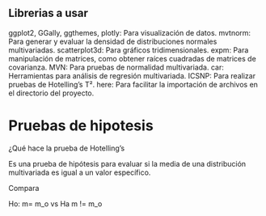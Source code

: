 ## Librerias a usar

ggplot2, GGally, ggthemes, plotly: Para visualización de datos.
mvtnorm: Para generar y evaluar la densidad de distribuciones normales multivariadas.
scatterplot3d: Para gráficos tridimensionales.
expm: Para manipulación de matrices, como obtener raíces cuadradas de matrices de covarianza.
MVN: Para pruebas de normalidad multivariada.
car: Herramientas para análisis de regresión multivariada.
ICSNP: Para realizar pruebas de Hotelling’s T².
here: Para facilitar la importación de archivos en el directorio del proyecto.



# Pruebas de hipotesis

¿Qué hace la prueba de Hotelling’s 

Es una prueba de hipótesis para evaluar si la media de una distribución multivariada es igual a un valor específico.

Compara 

Ho: m= m_o vs Ha m != m_o

